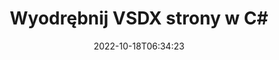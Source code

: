 ---
############################# Static ############################
layout: "auto-gen-merger"
date: 2022-10-18T06:34:23
draft: false
otherformats: dot dotm dotx epub html mht mhtml odp ods odt one otp ott pdf pps ppsx

############################# Head ############################
head_title: "Wyodrębnij strony VSDX w C#"
head_description: "Szybko wyodrębnij strony z pliku VSDX w C#. Zapisz nowy dokument zawierający wybrane strony za pomocą interfejsu API łączenia dokumentów."

############################# Header ############################
title: "Wyodrębnij VSDX strony w C#"
description: "Wyodrębnij strony VSDX z kilkoma wierszami kodu .NET."
bg_image: "https://cms.admin.containerize.com/templates/aspose/App_Themes/V3/images/bg/header1.png"
bg_overlay: false
button:
    enable: true
    icon: "fas fa-arrow-down"
    label: "Pobierz darmową wersję próbną"
    link: "https://downloads.groupdocs.com/merger/net"

############################# SubMenu ############################
submenu:
    enable: true

    left:
        img_alt: "GroupDocs.Merger for .NET"
        image: "https://cms.admin.containerize.com/templates/groupdocs/images/product-logos/90x90-noborder/groupdocs-merger-net.png"
        product: "GroupDocs.Merger"
        platform: ".NET"

    middle:
        button:

            # button loop
            - link: "https://apireference.groupdocs.com/merger/net"
              text: "Dokumentacja API"

            # button loop
            - link: "https://github.com/groupdocs-merger"
              text: "Przykłady kodu"

            # button loop
            - link: "https://products.groupdocs.app/merger/family"
              text: "Prezentacje na żywo"

            # button loop
            - link: "https://purchase.groupdocs.com/pricing/merger/net"
              text: "cennik"

    right:
        link_download: "https://downloads.groupdocs.com/merger"
        link_learn: "https://docs.groupdocs.com/merger/net"
        link_buy: "https://purchase.groupdocs.com"

############################# About ############################
about:
    enable: true
    title: "Informacje o interfejsie API GroupDocs.Merger for .NET"
    content: |
        [GroupDocs.Merger for .NET](/pl/merger/net/) oferuje proste rozwiązanie do bezpiecznego łączenia i dzielenia między szeroką gamą formatów dokumentów, w tym PDF, Microsoft Office (Word, Excel, PowerPoint , OneNote), OpenDocument, HTML, obrazy i wiele innych w aplikacjach .NET. Dodając zaledwie kilka linijek kodu, wykonaj kilka operacji na dokumentach, takich jak przenoszenie, usuwanie, obracanie, zamiana, wyodrębnianie lub zmiana orientacji stron w dokumentach. Interfejs API scalania dokumentów obsługuje również podgląd stron dokumentu w postaci obrazu w celu analizy struktury dokumentu, formatowania i treści na stronie.
        
        GroupDocs.Merger API to właściwy wybór dla rozwiązań korporacyjnych, które potrzebują funkcji wyodrębniania stron plików. Te interfejsy API są dobrze obsługiwane we wszystkich głównych systemach operacyjnych i platformach, w tym .NET Framework, .NET Standard, .NET Core, Mono.

############################# Steps ############################
steps:
    enable: true
    title_left: "Wyodrębnij strony plików VSDX w .NET"
    content_left: |
        [GroupDocs.Merger for .NET](/pl/merger/net/) ułatwia programistom C# wyodrębnienie żądanych stron z pliku VSDX i zapisanie go jako nowy plik zawierający wybrane strony, wykonując kilka prostych kroków.
        
        * Zainicjuj **ExtractOptions** numerami stron, które powinny pojawić się w wynikowym dokumencie.
        * Utwórz nową instancję **Merger** i przekaż ścieżkę dokumentu źródłowego jako parametr konstruktora.
        * Wywołaj **ExtractPages** i przekaż obiekt **ExtractOptions**.
        * Wywołaj **Save** i określ ścieżkę do pliku, aby zapisać wynikowy dokument.

    title_right: "wymagania systemowe"
    content_right: |
        Interfejsy API GroupDocs.Merger for .NET są obsługiwane na wszystkich głównych platformach i systemach operacyjnych. Przed wykonaniem poniższego kodu upewnij się, że masz zainstalowane w systemie następujące wymagania wstępne.

        * Systemy operacyjne: Microsoft Windows, Linux, MacOS
        * Środowiska programistyczne: Visual Studio, Xamarin, MonoDevelop
        * Ramy: .NET Framework, .NET Standard, .NET Core, Mono
        * Pobierz najnowszą wersję GroupDocs.Merger for .NET z [NuGet](https://www.nuget.org/packages/groupdocs.merger)
         
    code: |
     {{% merger/additional-styles %}}
     {{< merger/code-merger title="Jak wyodrębnić strony pliku VSDX za pomocą przykładowego kodu C#">}}

        ```csharp    
        // Wyodrębnij strony pliku VSDX za pomocą GroupDocs.Merger API
        // Zainicjuj klasę ExtractOptions z wybranymi numerami stron
        ExtractOptions extractOptions = new ExtractOptions(new int[] { 2, 5 });

        // Utwórz wystąpienie połączenia z wejściowym dokumentem VSDX
        using (Merger merger = new Merger("input.vsdx"))
          {
            // Wywołaj metodę ExtractPages i przekaż do niej obiekt ExtractOptions
            merger.ExtractPages(extractOptions);
    
            // Wywołaj metodę Save, aby zapisać dokument wyjściowy z wyodrębnionymi stronami
            merger.Save("output.vsdx");
          }
        ```
     {{< /merger/code-merger >}}

############################# Demos ############################
demos:
    enable: true
    title: "Prezentacje na żywo — wyodrębnij VSDX strony online"
    content: |
       Wyodrębnij strony plików VSDX już teraz, odwiedzając witrynę [GroupDocs.Merger Live Demos](https://products.groupdocs.app/splitter/extract-pages/vsdx).
       Demo na żywo ma następujące zalety.
        
############################# About Formats ############################
about_formats:
    enable: true

############################# More Formats ############################
more_formats:
    enable: true
    title: "Wyodrębnij strony z innych formatów dokumentów"
    content: |
        .NET łączy i dzieli interfejs API dla formatów plików i obrazów. Wyodrębnij niektóre z popularnych formatów plików, jak podano poniżej.

############################# Back to top ###############################
back_to_top:
    enable: true
---